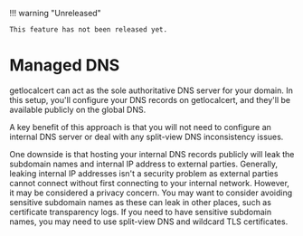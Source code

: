 !!! warning "Unreleased"

    This feature has not been released yet.

# Managed DNS

getlocalcert can act as the sole authoritative DNS server for your domain.
In this setup, you'll configure your DNS records on getlocalcert, and they'll be available publicly on the global DNS.

A key benefit of this approach is that you will not need to configure an internal DNS server or deal with any split-view DNS inconsistency issues.

One downside is that hosting your internal DNS records publicly will leak the subdomain names and internal IP address to external parties.
Generally, leaking internal IP addresses isn't a security problem as external parties cannot connect without first connecting to your internal network.
However, it may be considered a privacy concern.
You may want to consider avoiding sensitive subdomain names as these can leak in other places, such as certificate transparency logs.
If you need to have sensitive subdomain names, you may need to use split-view DNS and wildcard TLS certificates.

